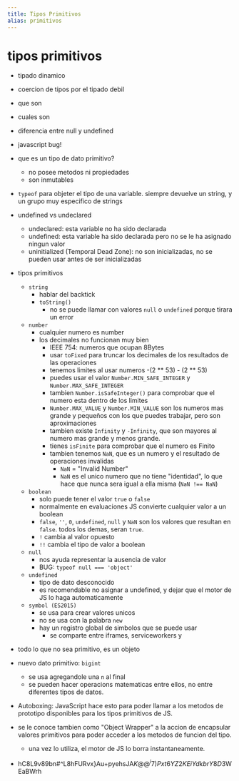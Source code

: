 ```yaml
---
title: Tipos Primitivos
alias: primitivos
---
```



# tipos primitivos

- tipado dinamico
- coercion de tipos por el tipado debil
- que son
- cuales son
- diferencia entre null y undefined
- javascript bug!
- que es un tipo de dato primitivo?
  - no posee metodos ni propiedades
  - son inmutables
- `typeof` para objeter el tipo de una variable. siempre devuelve un string, y un grupo muy especifico de strings
- undefined vs undeclared
  - undeclared: esta variable no ha sido declarada
  - undefined: esta variable ha sido declarada pero no se le ha asignado ningun valor
  - uninitialized (Temporal Dead Zone): no son inicializadas, no se pueden usar antes de ser inicializadas
- tipos primitivos
  - `string`
    - hablar del backtick
    - `toString()`
      - no se puede llamar con valores `null` o `undefined` porque tirara un error
  - `number`
    - cualquier numero es number
    - los decimales no funcionan muy bien
      - IEEE 754: numeros que ocupan 8Bytes
      - usar `toFixed` para truncar los decimales de los resultados de las operaciones
      - tenemos limites al usar numeros -(2 ** 53) - (2 ** 53)
      - puedes usar el valor `Number.MIN_SAFE_INTEGER` y `Number.MAX_SAFE_INTEGER`
      - tambien `Number.isSafeInteger()` para comprobar que el numero esta dentro de los limites
      - `Number.MAX_VALUE` y `Number.MIN_VALUE` son los numeros mas grande y pequeños con los que puedes trabajar, pero son aproximaciones
      - tambien existe `Infinity` y `-Infinity`, que son mayores al numero mas grande y menos grande.
      - tienes `isFinite` para comprobar que el numero es Finito
      - tambien tenemos `NaN`, que es un numero y el resultado de operaciones invalidas
        - `NaN` = "Invalid Number"
        - `NaN` es el unico numero que no tiene "identidad", lo que hace que nunca sera igual a ella misma (`NaN !== NaN`)
  - `boolean`
    - solo puede tener el valor `true` o `false`
    - normalmente en evaluaciones JS convierte cualquier valor a un boolean
    - `false`, `''`, `0`, `undefined`, `null` y `NaN` son los valores que resultan en `false`. todos los demas, seran `true`.
    - `!` cambia al valor opuesto
    - `!!` cambia el tipo de valor a boolean
  - `null`
    - nos ayuda representar la ausencia de valor
    - BUG: `typeof null === 'object'`
  - `undefined`
    - tipo de dato desconocido
    - es recomendable no asignar a undefined, y dejar que el motor de JS lo haga automaticamente
  - `symbol (ES2015)`
    - se usa para crear valores unicos
    - no se usa con la palabra `new`
    - hay un registro global de simbolos que se puede usar
      - se comparte entre iframes, serviceworkers y 
- todo lo que no sea primitivo, es un objeto
- nuevo dato primitivo: `bigint`
  - se usa agregandole una `n` al final
  - se pueden hacer operacions matematicas entre ellos, no entre diferentes tipos de datos.

- Autoboxing: JavaScript hace esto para poder llamar a los metodos de prototipo disponibles para los tipos primitivos de JS.
- se le conoce tambien como "Object Wrapper" a la accion de encapsular valores primitivos para poder acceder a los metodos de funcion del tipo.
  - una vez lo utiliza, el motor de JS lo borra instantaneamente.
- hC8L9v89bn#^L8hFURvx}Au+pyehsJA$K@@^i7)Pxt6YZ2KEiYdkbrY8D3$WEaBWrh